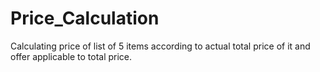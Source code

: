 # Price_Calculation
Calculating price of list of 5 items according to actual total price of it and offer applicable to total price.
